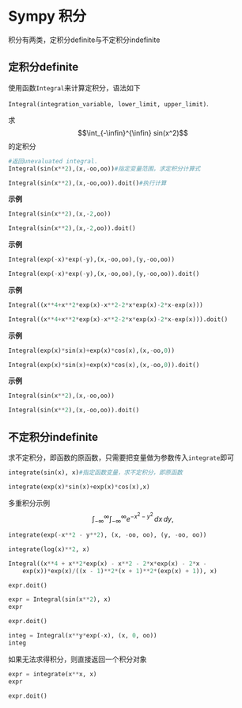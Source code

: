 # Sympy 积分

积分有两类，定积分definite与不定积分indefinite

## 定积分definite

使用函数`Integral`来计算定积分，语法如下

 `Integral(integration_variable, lower_limit, upper_limit)`.

求$$\int_{-\infin}^{\infin} sin(x^2)$$的定积分


```python
#返回unevaluated integral.
Integral(sin(x**2),(x,-oo,oo))#指定变量范围，求定积分计算式
```
```python
Integral(sin(x**2),(x,-oo,oo)).doit()#执行计算
```
**示例**

```python
Integral(sin(x**2),(x,-2,oo))
```
```python
Integral(sin(x**2),(x,-2,oo)).doit()
```

**示例**

```python
Integral(exp(-x)*exp(-y),(x,-oo,oo),(y,-oo,oo))
```
```python
Integral(exp(-x)*exp(-y),(x,-oo,oo),(y,-oo,oo)).doit()
```

**示例**

```python
Integral((x**4+x**2*exp(x)-x**2-2*x*exp(x)-2*x-exp(x)))
```

```python
Integral((x**4+x**2*exp(x)-x**2-2*x*exp(x)-2*x-exp(x))).doit()
```

**示例**

```python
Integral(exp(x)*sin(x)+exp(x)*cos(x),(x,-oo,0))
```

```python
Integral(exp(x)*sin(x)+exp(x)*cos(x),(x,-oo,0)).doit()
```

**示例**

```python
Integral(sin(x**2),(x,-oo,oo))
```

```python
Integral(sin(x**2),(x,-oo,oo)).doit()
```



## 不定积分indefinite

求不定积分，即函数的原函数，只需要把变量做为参数传入`integrate`即可

```python
integrate(sin(x), x)#指定函数变量，求不定积分，即原函数
```

```python
integrate(exp(x)*sin(x)+exp(x)*cos(x),x)
```

多重积分示例
$$
\int_{-\infty}^{\infty}\int_{-\infty}^{\infty} e^{- x^{2} - y^{2}}\, dx\, dy,
$$

```python
integrate(exp(-x**2 - y**2), (x, -oo, oo), (y, -oo, oo))
```



```python
integrate(log(x)**2, x)
```

```python
Integral((x**4 + x**2*exp(x) - x**2 - 2*x*exp(x) - 2*x -
    exp(x))*exp(x)/((x - 1)**2*(x + 1)**2*(exp(x) + 1)), x)
```

```python
expr.doit()
```

```python
expr = Integral(sin(x**2), x)
expr
```

```python
expr.doit()
```

```python
integ = Integral(x**y*exp(-x), (x, 0, oo))
integ
```

如果无法求得积分，则直接返回一个积分对象

```python
expr = integrate(x**x, x)
expr
```

```python
expr.doit()
```